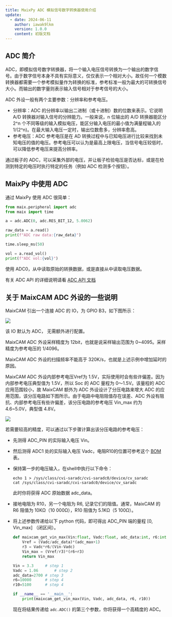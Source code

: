 ```yaml
---
title: MaixPy ADC 模拟信号数字转换器使用介绍
update:
  - date: 2024-06-11
    author: iawak9lkm
    version: 1.0.0
    content: 初版文档
---
```


## ADC 简介

ADC，即模拟信号数字转换器，将一个输入电压信号转换为一个输出的数字信号。由于数字信号本身不具有实际意义，仅仅表示一个相对大小。故任何一个模数转换器都需要一个参考模拟量作为转换的标准，参考标准一般为最大的可转换信号大小。而输出的数字量则表示输入信号相对于参考信号的大小。

ADC 外设一般有两个主要参数：分辨率和参考电压。

* 分辨率：ADC 的分辨率以输出二进制（或十进制）数的位数来表示。它说明 A/D 转换器对输入信号的分辨能力。一般来说，n 位输出的 A/D 转换器能区分 2^n 个不同等级的输入模拟电压，能区分输入电压的最小值为满量程输入的 1/(2^n)。在最大输入电压一定时，输出位数愈多，分辨率愈高。
* 参考电压：ADC 参考电压是在 AD 转换过程中与已知电压进行比较来找到未知电压的值的电压。参考电压可以认为是最高上限电压，当信号电压较低时，可以降低参考电压来提高分辨率。

通过板子的 ADC，可以采集外部的电压，并让板子检验电压是否达标，或是在检测到特定的电压时执行特定的任务（例如 ADC 检测多个按钮）。

## MaixPy 中使用 ADC

通过 MaixPy 使用 ADC 很简单：

```python
from maix.peripheral import adc
from maix import time

a = adc.ADC(0, adc.RES_BIT_12, 5.0062)

raw_data = a.read()
print(f"ADC raw data:{raw_data}")

time.sleep_ms(50)

vol = a.read_vol()
print(f"ADC vol:{vol}")
```

使用 ADC0，从中读取原始的转换数据，或是直接从中读取电压数据。

有关 ADC API 的详细说明请看 [ADC API 文档](../../../api/maix/peripheral/adc.md)

## 关于 MaixCAM ADC 外设的一些说明

MaixCAM 引出一个连接 ADC 的 IO，为 GPIO B3，如下图所示：

![](http://wiki.sipeed.com/hardware/zh/lichee/assets/RV_Nano/intro/RV_Nano_3.jpg)

该 IO 默认为 ADC， 无需额外进行配置。

MaixCAM ADC 外设采样精度为 12bit，也就是说采样输出范围为 0~4095。采样精度为参考电压的 1/4096。

MaixCAM ADC 外设的扫描频率不能高于 320K/s，也就是上述示例中增加延时的原因。

MaixCAM ADC 外设内部参考电压Vref为 1.5V，实际使用时会有些许偏差。因为内部参考电压典型值为 1.5V，所以 Soc 的 ADC 量程为 0～1.5V。该量程的 ADC 应用范围较小，故 MaixCAM 额外为 ADC 外设设计了分压电路来增大 ADC 的应用范围，该分压电路如下图所示。由于电路中电阻阻值存在误差、ADC 外设有阻抗、内部参考电压有些许偏差，该分压电路的参考电压 Vin_max 约为 4.6~5.0V，典型值 4.8V。

![](https://wiki.sipeed.com/hardware/zh/lichee/assets/RV_Nano/peripheral/adc.png)

若需要较高的精度，可以通过以下步骤计算出该分压电路的参考电压：

* 先测得 ADC_PIN 的实际输入电压 Vin。

* 然后测得 ADC1 处的实际输入电压 Vadc，电阻R10的位置可参考这个 [BOM](https://cn.dl.sipeed.com/fileList/LICHEE/LicheeRV_Nano/03_Designator_drawing/LicheeRV_Nano-70405_iBOM.rar) 表。

* 保持第一步的电压输入，在shell中执行以下命令：

  ```shell
  echo 1 > /sys/class/cvi-saradc/cvi-saradc0/device/cv_saradc
  cat /sys/class/cvi-saradc/cvi-saradc0/device/cv_saradc
  ```

  此时你将获得 ADC 原始数据 adc_data。

* 接地电阻为 R10，另一个电阻为 R6, 记录它们的阻值。通常，MaixCAM 的 R6 阻值为 10KΩ（10 000Ω），R10  阻值为 5.1KΩ（5 100Ω）。

* 将上述参数传递给以下 python 代码，即可得出 ADC_PIN 端的量程 [0, Vin_max] （闭区间）。

  ```python
  def maixcam_get_vin_max(Vin:float, Vadc:float, adc_data:int, r6:int, r10:int, adc_max:int=4095):
      Vref = (Vadc/adc_data)*(adc_max+1)
      r3 = Vadc*r6/(Vin-Vadc)
      Vin_max = (Vref/r3)*(r6+r3)
      return Vin_max
  
  Vin = 3.3		# step 1
  Vadc = 1.06		# step 2
  adc_data=2700	# step 3
  r6=10000		# step 4
  r10=5100		# step 4
  
  if __name__ == '__main__':
      print(maixcam_get_vin_max(Vin, Vadc, adc_data, r6, r10))
  ```

  现在将结果传递给 `adc.ADC()` 的第三个参数，你将获得一个高精度的 ADC。

